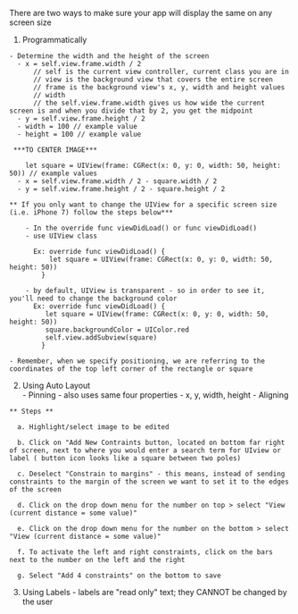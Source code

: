 <!-- Auto Layout - how to make your app look beautiful on every screen size --> 

There are two ways to make sure your app will display the same on any screen size 

  1. Programmatically 
  
    - Determine the width and the height of the screen
      - x = self.view.frame.width / 2
          // self is the current view controller, current class you are in 
          // view is the background view that covers the entire screen
          // frame is the background view's x, y, width and height values 
          // width 
          // the self.view.frame.width gives us how wide the current screen is and when you divide that by 2, you get the midpoint
      - y = self.view.frame.height / 2
      - width = 100 // example value
      - height = 100 // example value 
      
     ***TO CENTER IMAGE***
     
        let square = UIView(frame: CGRect(x: 0, y: 0, width: 50, height: 50)) // example values
      - x = self.view.frame.width / 2 - square.width / 2
      - y = self.view.frame.height / 2 - square.height / 2 
      
    ** If you only want to change the UIView for a specific screen size (i.e. iPhone 7) follow the steps below***
    
        - In the override func viewDidLoad() or func viewDidLoad() 
        - use UIView class
      
          Ex: override func viewDidLoad() {
              let square = UIView(frame: CGRect(x: 0, y: 0, width: 50, height: 50))
            }
            
        - by default, UIView is transparent - so in order to see it, you'll need to change the background color 
          Ex: override func viewDidLoad() {
             let square = UIView(frame: CGRect(x: 0, y: 0, width: 50, height: 50))
             square.backgroundColor = UIColor.red
             self.view.addSubview(square)
            }
            
    - Remember, when we specify positioning, we are referring to the coordinates of the top left corner of the rectangle or square 
    
  
  2. Using Auto Layout   
    - Pinning - also uses same four properties - x, y, width, height 
    - Aligning 
  
    ** Steps ** 
    
      a. Highlight/select image to be edited 
      
      b. Click on "Add New Contraints button, located on bottom far right of screen, next to where you would enter a search term for UIview or label ( button icon looks like a square between two poles)
      
      c. Deselect "Constrain to margins" - this means, instead of sending constraints to the margin of the screen we want to set it to the edges of the screen 
      
      d. Click on the drop down menu for the number on top > select "View (current distance = some value)"
      
      e. Click on the drop down menu for the number on the bottom > select "View (current distance = some value)"
      
      f. To activate the left and right constraints, click on the bars next to the number on the left and the right 
      
      g. Select "Add 4 constraints" on the bottom to save 
      
  3. Using Labels - labels are "read only" text; they CANNOT be changed by the user 
   

